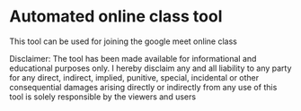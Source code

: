 # Automated online class tool
This tool can be used for joining the google meet online class

Disclaimer: The tool has been made available for informational and educational purposes only. I hereby disclaim any and all liability to any party for any direct, indirect, implied, punitive, special, incidental or other consequential damages arising directly or indirectly from any use of this tool is solely responsible by the viewers and users
